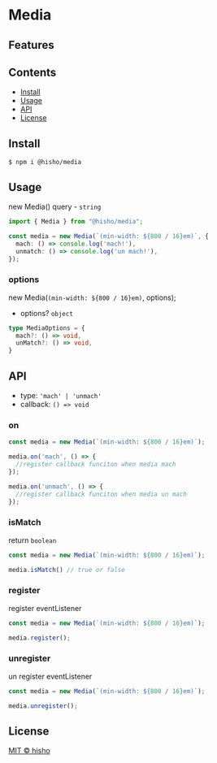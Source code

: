 # Media

## Features

## Contents

- [Install](#install)
- [Usage](#usage)
- [API](#api)
- [License](#license)

## Install

```shell script
$ npm i @hisho/media
```

## Usage

new Media()
query - `string`

```typescript
import { Media } from "@hisho/media";

const media = new Media(`(min-width: ${800 / 16}em)`, {
  mach: () => console.log('mach!'),
  unmatch: () => console.log('un mach!'),
});
```

### options

new Media(`(min-width: ${800 / 16}em)`, options);

- options? `object`   
```typescript
type MediaOptions = {
  mach?: () => void,
  unMatch?: () => void,
}
```

## API

- type: `'mach' | 'unmach'`
- callback: `() => void`

### on
```typescript
const media = new Media(`(min-width: ${800 / 16}em)`);

media.on('mach', () => {
  //register callback funciton when media mach
});

media.on('unmach', () => {
  //register callback funciton when media un mach
});
```

### isMatch
return `boolean`
```typescript
const media = new Media(`(min-width: ${800 / 16}em)`);

media.isMatch() // true or false
```

### register
register eventListener
```typescript
const media = new Media(`(min-width: ${800 / 16}em)`);

media.register();
```

### unregister
un register eventListener
```typescript
const media = new Media(`(min-width: ${800 / 16}em)`);

media.unregister();
```


## License

[MIT © hisho](./LICENSE)
